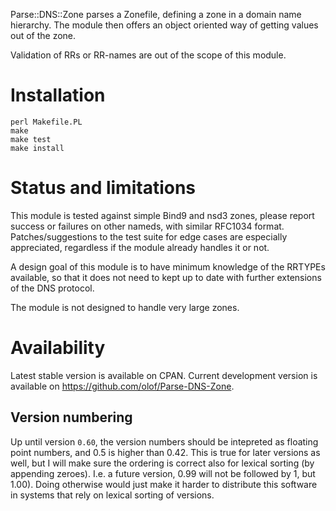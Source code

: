 Parse::DNS::Zone parses a Zonefile, defining a zone in a domain
name hierarchy. The module then offers an object oriented way of
getting values out of the zone.

Validation of RRs or RR-names are out of the scope of this
module.

# Installation

    perl Makefile.PL
    make
    make test
    make install

# Status and limitations

This module is tested against simple Bind9 and nsd3 zones, please
report success or failures on other nameds, with similar RFC1034
format. Patches/suggestions to the test suite for edge cases are
especially appreciated, regardless if the module already handles
it or not.

A design goal of this module is to have minimum knowledge of the
RRTYPEs available, so that it does not need to kept up to date
with further extensions of the DNS protocol.

The module is not designed to handle very large zones.

# Availability

Latest stable version is available on CPAN. Current development
version is available on https://github.com/olof/Parse-DNS-Zone.

## Version numbering

Up until version `0.60`, the version numbers should be intepreted
as floating point numbers, and 0.5 is higher than 0.42. This is
true for later versions as well, but I will make sure the
ordering is correct also for lexical sorting (by appending
zeroes). I.e. a future version, 0.99 will not be followed by 1,
but 1.00). Doing otherwise would just make it harder to
distribute this software in systems that rely on lexical sorting
of versions.
